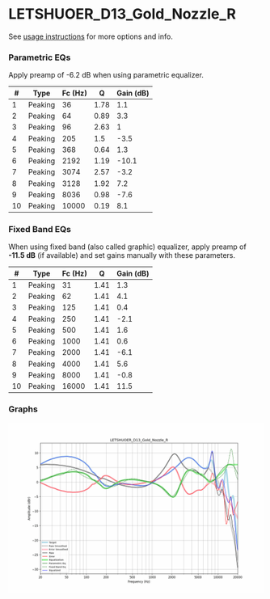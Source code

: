 # LETSHUOER_D13_Gold_Nozzle_R
See [usage instructions](https://github.com/jaakkopasanen/AutoEq#usage) for more options and info.

### Parametric EQs
Apply preamp of -6.2 dB when using parametric equalizer.

|   # | Type    |   Fc (Hz) |    Q |   Gain (dB) |
|-----|---------|-----------|------|-------------|
|   1 | Peaking |        36 | 1.78 |         1.1 |
|   2 | Peaking |        64 | 0.89 |         3.3 |
|   3 | Peaking |        96 | 2.63 |         1   |
|   4 | Peaking |       205 | 1.5  |        -3.5 |
|   5 | Peaking |       368 | 0.64 |         1.3 |
|   6 | Peaking |      2192 | 1.19 |       -10.1 |
|   7 | Peaking |      3074 | 2.57 |        -3.2 |
|   8 | Peaking |      3128 | 1.92 |         7.2 |
|   9 | Peaking |      8036 | 0.98 |        -7.6 |
|  10 | Peaking |     10000 | 0.19 |         8.1 |

### Fixed Band EQs
When using fixed band (also called graphic) equalizer, apply preamp of **-11.5 dB** (if available) and set gains manually with these parameters.

|   # | Type    |   Fc (Hz) |    Q |   Gain (dB) |
|-----|---------|-----------|------|-------------|
|   1 | Peaking |        31 | 1.41 |         1.3 |
|   2 | Peaking |        62 | 1.41 |         4.1 |
|   3 | Peaking |       125 | 1.41 |         0.4 |
|   4 | Peaking |       250 | 1.41 |        -2.1 |
|   5 | Peaking |       500 | 1.41 |         1.6 |
|   6 | Peaking |      1000 | 1.41 |         0.6 |
|   7 | Peaking |      2000 | 1.41 |        -6.1 |
|   8 | Peaking |      4000 | 1.41 |         5.6 |
|   9 | Peaking |      8000 | 1.41 |        -0.8 |
|  10 | Peaking |     16000 | 1.41 |        11.5 |

### Graphs
![](./LETSHUOER_D13_Gold_Nozzle_R.png)
